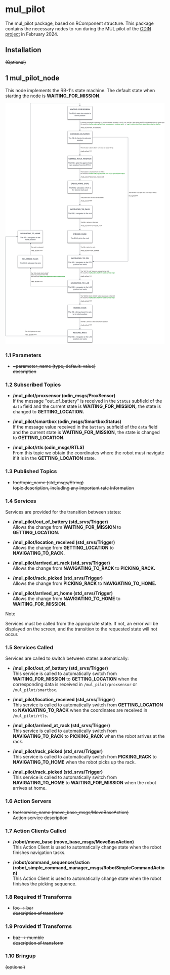 # mul_pilot

The mul_pilot package, based on RComponent structure. This package contains the necessary nodes to run during the MUL pilot of the [ODIN project](https://odin-smarthospitals.eu/) in February 2024.

## Installation

~~(Optional)~~


## 1 mul_pilot_node

This node implements the RB-1's state machine. The default state when starting the node is **WAITING_FOR_MISSION.**

<p align="center">
  <img src="docs/diagrams/mul_pilot.svg" alt="RB-1's state machine" />
</p>

### 1.1 Parameters

* <del>~parameter_name (type, default: value)\
   description</del>
   
### 1.2 Subscribed Topics

* **/mul_pilot/proxsensor (odin_msgs/ProxSensor)**\
  If the message "out_of_battery" is received in the `Status` subfield of the `data` field and the current state is **WAITING_FOR_MISSION,** the state is changed to **GETTING_LOCATION.**

* **/mul_pilot/smartbox (odin_msgs/SmartboxStatus)**\
  If the message value received in the `battery` subfield of the `data` field and the current state is **WAITING_FOR_MISSION,** the state is changed to **GETTING_LOCATION.**

* **/mul_pilot/rtls (odin_msgs/RTLS)**\
  From this topic we obtain the coordinates where the robot must navigate if it is in the **GETTING_LOCATION** state.

### 1.3 Published Topics

* ~~foo/topic_name (std_msgs/String)\
  topic description, including any important rate information~~

### 1.4 Services

Services are provided for the transition between states:

* **/mul_pilot/out_of_battery (std_srvs/Trigger)**\
  Allows the change from **WAITING_FOR_MISSION** to **GETTING_LOCATION.**

* **/mul_pilot/location_received (std_srvs/Trigger)**\
  Allows the change from **GETTING_LOCATION** to **NAVIGATING_TO_RACK.**

* **/mul_pilot/arrived_at_rack (std_srvs/Trigger)**\
  Allows the change from **NAVIGATING_TO_RACK** to **PICKING_RACK.**

* **/mul_pilot/rack_picked (std_srvs/Trigger)**\
  Allows the change from **PICKING_RACK** to **NAVIGATING_TO_HOME.**

* **/mul_pilot/arrived_at_home (std_srvs/Trigger)**\
  Allows the change from **NAVIGATING_TO_HOME** to **WAITING_FOR_MISSION.**

> [!NOTE]
> Services must be called from the appropriate state. If not, an error will be displayed on the screen, and the transition to the requested state will not occur.

### 1.5 Services Called

Services are called to switch between states automatically:

* **/mul_pilot/out_of_battery (std_srvs/Trigger)**\
  This service is called to automatically switch from **WAITING_FOR_MISSION** to **GETTING_LOCATION** when the corresponding data is received in `/mul_pilot/proxsensor` or `/mul_pilot/smartbox`.

* **/mul_pilot/location_received (std_srvs/Trigger)**\
  This service is called to automatically switch from **GETTING_LOCATION** to **NAVIGATING_TO_RACK** when the coordinates are received in `/mul_pilot/rtls`.

* **/mul_pilot/arrived_at_rack (std_srvs/Trigger)**\
  This service is called to automatically switch from **NAVIGATING_TO_RACK** to **PICKING_RACK** when the robot arrives at the rack.

* **/mul_pilot/rack_picked (std_srvs/Trigger)**\
  This service is called to automatically switch from **PICKING_RACK** to **NAVIGATING_TO_HOME** when the robot picks up the rack.

* **/mul_pilot/rack_picked (std_srvs/Trigger)**\
  This service is called to automatically switch from **NAVIGATING_TO_HOME** to **WAITING_FOR_MISSION** when the robot arrives at home.

### 1.6 Action Servers

* ~~foo/service_name (move_base_msgs/MoveBaseAction)\
  Action service description~~

### 1.7 Action Clients Called

* **/robot/move_base (move_base_msgs/MoveBaseAction)**\
  This Action Client is used to automatically change state when the robot finishes navigation tasks.

* **/robot/command_sequencer/action (robot_simple_command_manager_msgs/RobotSimpleCommandAction)**\
  This Action Client is used to automatically change state when the robot finishes the picking sequence.

### 1.8 Required tf Transforms

* ~~foo → bar\
  description of transform~~

### 1.9 Provided tf Transforms

* ~~baz → mumble\
  description of transform~~

### 1.10 Bringup

~~(optional)~~

